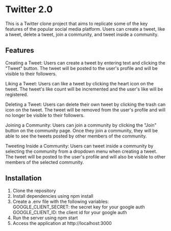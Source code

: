 # Twitter 2.0

This is a Twitter clone project that aims to replicate some of the key features of the popular social media platform. Users can create a tweet, like a tweet, delete a tweet, join a community, and tweet inside a community.

## Features

Creating a Tweet: Users can create a tweet by entering text and clicking the "Tweet" button. The tweet will be posted to the user's profile and will be visible to their followers.

Liking a Tweet: Users can like a tweet by clicking the heart icon on the tweet. The tweet's like count will be incremented and the user's like will be registered.

Deleting a Tweet: Users can delete their own tweet by clicking the trash can icon on the tweet. The tweet will be removed from the user's profile and will no longer be visible to their followers.

Joining a Community: Users can join a community by clicking the "Join" button on the community page. Once they join a community, they will be able to see the tweets posted by other members of the community.

Tweeting Inside a Community: Users can tweet inside a community by selecting the community from a dropdown menu when creating a tweet. The tweet will be posted to the user's profile and will also be visible to other members of the selected community.




## Installation

1. Clone the repository
2. Install dependencies using npm install
3. Create a .env file with the following variables:
        GOOGLE_CLIENT_SECRET: the secret key for your google auth
        GOOGLE_CLIENT_ID: the client id for your google auth
4. Run the server using npm start
5. Access the application at http://localhost:3000

